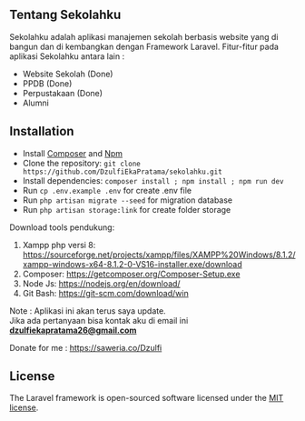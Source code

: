 ## Tentang Sekolahku

Sekolahku adalah aplikasi manajemen sekolah berbasis website yang di bangun dan di kembangkan dengan Framework Laravel. Fitur-fitur pada aplikasi Sekolahku antara lain :

- Website Sekolah (Done)
- PPDB (Done)
- Perpustakaan (Done)
- Alumni

## Installation

* Install [Composer](https://getcomposer.org/download) and [Npm](https://nodejs.org/en/download)
* Clone the repository: `git clone https://github.com/DzulfiEkaPratama/sekolahku.git`
* Install dependencies: `composer install ; npm install ; npm run dev`
* Run `cp .env.example .env` for create .env file
* Run `php artisan migrate --seed` for migration database
* Run `php artisan storage:link` for create folder storage

Download tools pendukung:
1. Xampp php versi 8: https://sourceforge.net/projects/xampp/files/XAMPP%20Windows/8.1.2/xampp-windows-x64-8.1.2-0-VS16-installer.exe/download
2. Composer: https://getcomposer.org/Composer-Setup.exe
3. Node Js: https://nodejs.org/en/download/
4. Git Bash: https://git-scm.com/download/win

Note : Aplikasi ini akan terus saya update.<br>
Jika ada pertanyaan bisa kontak aku di email ini <b>dzulfiekapratama26@gmail.com</b>
</p>

Donate for me : 
https://saweria.co/Dzulfi

## License

The Laravel framework is open-sourced software licensed under the [MIT license](https://opensource.org/licenses/MIT).
